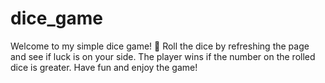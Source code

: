 # dice_game
Welcome to my simple dice game! 🎲 Roll the dice by refreshing the page and see if luck is on your side. The player wins if the number on the rolled dice is greater. Have fun and enjoy the game!
